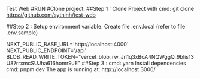 Test Web
#RUN
#Clone project:
##Step 1 : Clone Project with cmd: git clone https://github.com/sythinh/test-web

##Step 2 : Setup environment variable: Create file .env.local (refer to file .env.sample)

  NEXT_PUBLIC_BASE_URL='http://localhost:4000'
  NEXT_PUBLIC_ENDPOINT='/api'
  BLOB_READ_WRITE_TOKEN="vercel_blob_rw_Jn1q3xBoA4NQWggQ_9bIis13U87rrxmcSUJha616homr9JE"
##Step 3 :
  cmd: yarn
  Install dependencies
  cmd: pnpm dev
  The app is running at: http://localhost:3000/
